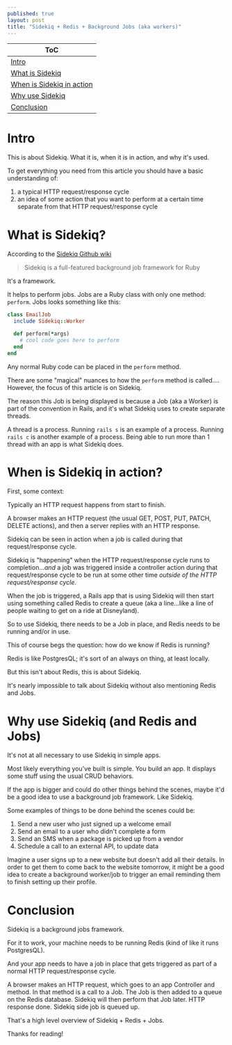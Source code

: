 ```yaml
---
published: true
layout: post
title: "Sidekiq + Redis + Background Jobs (aka workers)"
---
```


|ToC|
|---|
|[Intro](#intro)|
|[What is Sidekiq](#what-is-sidekiq)|
|[When is Sidekiq in action](#when-is-sidekiq-in-action)|
|[Why use Sidekiq](#why-use-sidekiq-and-redis-and-jobs)|
|[Conclusion](#conclusion)|

# Intro

This is about Sidekiq. What it is, when it is in action, and why it's used.

To get everything you need from this article you should have a basic understanding of:

1. a typical HTTP request/response cycle
2. an idea of some action that you want to perform at a certain time separate from that HTTP request/response cycle



# What is Sidekiq?

According to the [Sidekiq Github wiki](https://github.com/sidekiq/sidekiq/wiki)

> Sidekiq is a full-featured background job framework for Ruby

It's a framework.

It helps to perform jobs. Jobs are a Ruby class with only one method: `perform`. Jobs looks something like this:

```ruby
class EmailJob
  include Sidekiq::Worker

  def perform(*args)
    # cool code goes here to perform
  end
end
```

Any normal Ruby code can be placed in the `perform` method.

There are some "magical" nuances to how the `perform` method is called.... However, the focus of this article is on Sidekiq.

The reason this Job is being displayed is because a Job (aka a Worker) is part of the convention in Rails, and it's what Sidekiq uses to create separate threads.

A thread is a process. Running `rails s` is an example of a process. Running `rails c` is another example of a process. Being able to run more than 1 thread with an app is what Sidekiq does.

# When is Sidekiq in action?

First, some context:

Typically an HTTP request happens from start to finish.

A browser makes an HTTP request (the usual GET, POST, PUT, PATCH, DELETE actions), and then a server replies with an HTTP response.

Sidekiq can be seen in action when a job is called during that request/response cycle.

Sidekiq is "happening" when the HTTP request/response cycle runs to completion..._and_ a job was triggered inside a controller action during that request/response cycle to be run at some other time _outside of the HTTP request/response cycle_.


When the job is triggered, a Rails app that is using Sidekiq will then start using something called Redis to create a queue (aka a line...like a line of people waiting to get on a ride at Disneyland).

So to use Sidekiq, there needs to be a Job in place, and Redis needs to be running and/or in use.

This of course begs the question: how do we know if Redis is running?

Redis is like PostgresQL; it's sort of an always on thing, at least locally.

But this isn't about Redis, this is about Sidekiq.

It's nearly impossible to talk about Sidekiq without also mentioning Redis and Jobs.

# Why use Sidekiq (and Redis and Jobs)

It's not at all necessary to use Sidekiq in simple apps.

Most likely everything you've built is simple. You build an app. It displays some stuff using the usual CRUD behaviors.

If the app is bigger and could do other things behind the scenes, maybe it'd be a good idea to use a background job framework. Like Sidekiq.

Some examples of things to be done behind the scenes could be:

1. Send a new user who just signed up a welcome email
2. Send an email to a user who didn't complete a form
3. Send an SMS when a package is picked up from a vendor
3. Schedule a call to an external API, to update data

Imagine a user signs up to a new website but doesn't add all their details. In order to get them to come back to the website tomorrow, it might be a good idea to create a background worker/job to trigger an email reminding them to finish setting up their profile.

# Conclusion

Sidekiq is a background jobs framework.

For it to work, your machine needs to be running Redis (kind of like it runs PostgresQL).

And your app needs to have a job in place that gets triggered as part of a normal HTTP request/response cycle.

A browser makes an HTTP request, which goes to an app Controller and method. In that method is a call to a Job. The Job is then added to a queue on the Redis database. Sidekiq will then perform that Job later. HTTP response done. Sidekiq side job is queued up. 

That's a high level overview of Sidekiq + Redis + Jobs.

Thanks for reading!